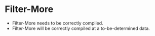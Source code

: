 # Filter-More

* Filter-More needs to be correctly compiled.
* Filter-More will be correctly compiled at a to-be-determined data.